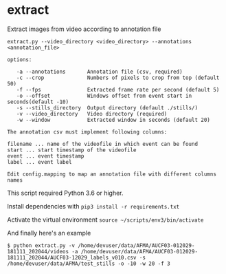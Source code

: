 # extract

Extract images from video according to annotation file

```
extract.py --video_directory <video_directory> --annotations <annotation_file>

options:

   -a --annotations       Annotation file (csv, required)
   -c --crop              Numbers of pixels to crop from top (default 50)
   -f --fps               Extracted frame rate per second (default 5)
   -o --offset            Windows offset from event start in seconds(default -10)
   -s --stills_directory  Output directory (default ./stills/)
   -v --video_directory   Video directory (required)
   -w --window            Extracted window in seconds (default 20)

The annotation csv must implement following columns:

filename ... name of the videofile in which event can be found
start ... start timestamp of the videofile
event ... event timestamp
label ... event label

Edit config.mapping to map an annotation file with different columns names
```

This script required Python 3.6 or higher.

Install dependencies with ```pip3 install -r requirements.txt```

Activate the virtual environment ```source ~/scripts/env3/bin/activate```

And finally here's an example
```
$ python extract.py -v /home/devuser/data/AFMA/AUCF03-012029-181111_202044/videos -a /home/devuser/data/AFMA/AUCF03-012029-181111_202044/AUCF03-12029_labels_v010.csv -s /home/devuser/data/AFMA/test_stills -o -10 -w 20 -f 3

```
